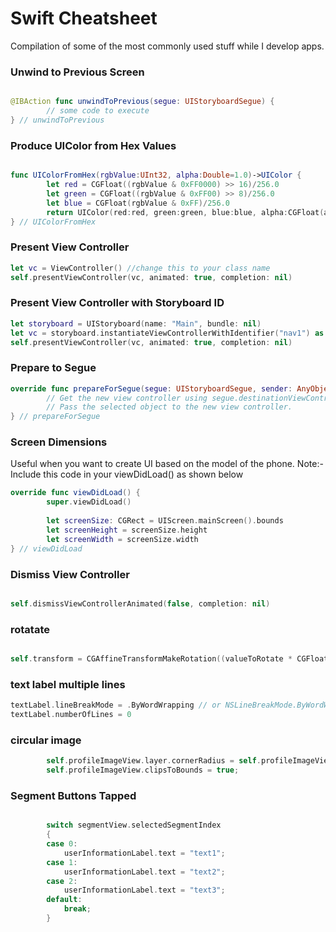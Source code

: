 # Swift Cheatsheet
Compilation of some of the most commonly used stuff while I develop apps.

### Unwind to Previous Screen
```Swift

@IBAction func unwindToPrevious(segue: UIStoryboardSegue) {
        // some code to execute
} // unwindToPrevious

```

### Produce UIColor from Hex Values

```Swift

func UIColorFromHex(rgbValue:UInt32, alpha:Double=1.0)->UIColor {
        let red = CGFloat((rgbValue & 0xFF0000) >> 16)/256.0
        let green = CGFloat((rgbValue & 0xFF00) >> 8)/256.0
        let blue = CGFloat(rgbValue & 0xFF)/256.0
        return UIColor(red:red, green:green, blue:blue, alpha:CGFloat(alpha))
} // UIColorFromHex
```

### Present View Controller

```Swift
let vc = ViewController() //change this to your class name
self.presentViewController(vc, animated: true, completion: nil)
```

### Present View Controller with Storyboard ID

```Swift 
let storyboard = UIStoryboard(name: "Main", bundle: nil)
let vc = storyboard.instantiateViewControllerWithIdentifier("nav1") as! CustomNavigationVC
self.presentViewController(vc, animated: true, completion: nil)
```

### Prepare to Segue

```Swift
override func prepareForSegue(segue: UIStoryboardSegue, sender: AnyObject?) {
        // Get the new view controller using segue.destinationViewController.
        // Pass the selected object to the new view controller.
} // prepareForSegue
```

### Screen Dimensions

Useful when you want to create UI based on the model of the phone.
Note:- Include this code in your viewDidLoad() as shown below

```Swift
override func viewDidLoad() {
        super.viewDidLoad()
        
        let screenSize: CGRect = UIScreen.mainScreen().bounds
        let screenHeight = screenSize.height
        let screenWidth = screenSize.width
} // viewDidLoad

```

### Dismiss View Controller

```Swift

self.dismissViewControllerAnimated(false, completion: nil)

```

### rotatate

```Swift

self.transform = CGAffineTransformMakeRotation((valueToRotate * CGFloat(M_PI)) / 180.0)

```

### text label multiple lines

```Swift
textLabel.lineBreakMode = .ByWordWrapping // or NSLineBreakMode.ByWordWrapping
textLabel.numberOfLines = 0 
```

### circular image

```Swift
        self.profileImageView.layer.cornerRadius = self.profileImageView.frame.size.width / 2;
        self.profileImageView.clipsToBounds = true;
```

### Segment Buttons Tapped

```Swift

        switch segmentView.selectedSegmentIndex
        {
        case 0:
            userInformationLabel.text = "text1";
        case 1:
            userInformationLabel.text = "text2";
        case 2:
            userInformationLabel.text = "text3";
        default:
            break; 
        }
```

